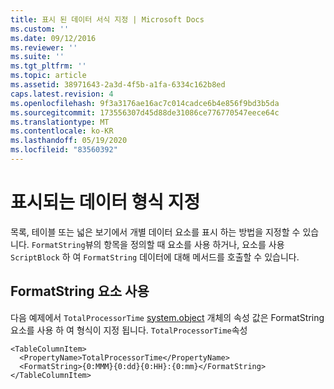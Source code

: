 ```yaml
---
title: 표시 된 데이터 서식 지정 | Microsoft Docs
ms.custom: ''
ms.date: 09/12/2016
ms.reviewer: ''
ms.suite: ''
ms.tgt_pltfrm: ''
ms.topic: article
ms.assetid: 38971643-2a3d-4f5b-a1fa-6334c162b8ed
caps.latest.revision: 4
ms.openlocfilehash: 9f3a3176ae16ac7c014cadce6b4e856f9bd3b5da
ms.sourcegitcommit: 173556307d45d88de31086ce776770547eece64c
ms.translationtype: MT
ms.contentlocale: ko-KR
ms.lasthandoff: 05/19/2020
ms.locfileid: "83560392"
---
```

# <a name="formatting-displayed-data"></a>표시되는 데이터 형식 지정

목록, 테이블 또는 넓은 보기에서 개별 데이터 요소를 표시 하는 방법을 지정할 수 있습니다. `FormatString`뷰의 항목을 정의할 때 요소를 사용 하거나, 요소를 사용 `ScriptBlock` 하 여 `FormatString` 데이터에 대해 메서드를 호출할 수 있습니다.

## <a name="using-the-formatstring-element"></a>FormatString 요소 사용

다음 예제에서 `TotalProcessorTime` [system.object](/dotnet/api/System.Diagnostics.Process) 개체의 속성 값은 FormatString 요소를 사용 하 여 형식이 지정 됩니다. `TotalProcessorTime`속성

```
<TableColumnItem>
  <PropertyName>TotalProcessorTime</PropertyName>
  <FormatString>{0:MMM}{0:dd}{0:HH}:{0:mm}</FormatString>
</TableColumnItem>
```

